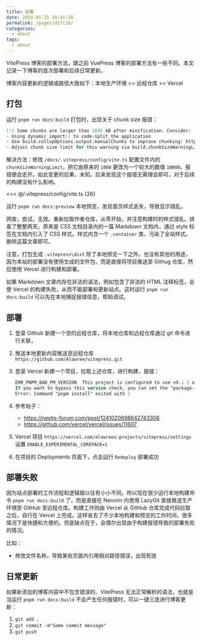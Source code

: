 ```yaml
---
title: 部署
date: 2024-05-25 10:41:18
permalink: /pages/d1fc16/
categories: 
  - about
tags: 
  - about
---
```


VitePress 博客的部署方法，跟之前 VuePress 博客的部署方法有一些不同。本文记录一下博客的首次部署和后续日常更新。

博客内容更新的逻辑或路径大致如下：本地生产环境 >> 远程仓库 >> Vercel

## 打包

运行 `pnpm run docs:build` 打包时，出现关于 chunk size 报错：

```ps
(!) Some chunks are larger than 1000 kB after minification. Consider:
- Using dynamic import() to code-split the application
- Use build.rollupOptions.output.manualChunks to improve chunking: https://rollupjs.org/configuration-options/#output-manualchunks
- Adjust chunk size limit for this warning via build.chunkSizeWarningLimit.
```

解决方法：修改 `/docs/.vitepress/config/vite.ts` 配置文件内的 `chunkSizeWarningLimit`，把它由原来的 `1000` 更改为一个较大的数值 `10000`，报错便会走开。如此变更的后果，未知。后来发现这个报错无需理会即可，对于后续的构建没有什么影响。

<<< @/.vitepress/config/vite.ts {26}

运行 `pnpm run docs:preview` 本地预览，发现首页样式丢失，导致显示错乱。

网查，尝试，无效。重新拉取作者仓库，从零开始，并注意构建时的样式错乱。排查了整整两天，原来是 CSS 文档目录内的一篇 Markdown 文档内，通过 style 标签在文档内引入了 CSS 样式。样式内含一个 `.container` 类，污染了全站样式。删除这篇文章即可。

注意，打包生成 `.vitepress\dist` 除了本地预览一下之外，也没有其他的用途，因为本站的部署没有使用生成的文件包，而是直接将项目推送至 Githug 仓库，然后使用 Vercel 进行构建和部署。

如果 Markdown 文章内存在非法的语法，例如包含了非法的 HTML 注释标签，会使 Vercel 的构建失败，从而不能部署和更新站点。这时运行 `pnpm run docs:build` 可以先在本地捕捉报错信息，帮助调试。

## 部署

1. 登录 Github 新建一个空的远程仓库，将本地仓库和远程仓库通过 git 命令进行关联，
2. 推送本地更新内容推送至远程仓库 `https://github.com/Alowree/vitepress.git`
3. 登录 Vercel 新建一个项目，拉取上述仓库，进行构建，报错：

   ```ps
   ERR_PNPM_BAD_PM_VERSION  This project is configured to use v9.1.2 of pnpm. Your current pnpm is v9.0.4
   If you want to bypass this version check, you can set the "package-manager-strict" configuration to "false" or set the "COREPACK_ENABLE_STRICT" environment variable to "0"
   Error: Command "pnpm install" exited with 1
   ```

4. 参考帖子：
   - <https://nextjs-forum.com/post/1241020698642743306>
   - <https://github.com/vercel/vercel/issues/11607>
5. Vercel 项目 `https://vercel.com/alowrees-projects/vitepress/settings` 设置 `ENABLE_EXPERIMENTAL_COREPACK=1`
6. 在项目的 Deployments 页面下，点击运行 `Redeploy` 部署成功

## 部署失败

因为站点部署的工作流程和逻辑跟以往有小小不同，所以现在很少运行本地构建命令 `pnpm run docs:build` 了，而是直接在 Neovim 内使用 LazyGit 直接推送生产环境至 GitHub 至远程仓库。构建工作则由 Vercel 从 GitHub 仓库完成代码拉取之后，自行在 Vercel 上完成。这样省去了不少本地构建和预览的工作时间，很多情况下是快捷和方便的。但是缺点在于，会偶尔出现由于构建报错导致的部署失败的情况。

比如：

- 修改文件名称，导致某些页面内引用相对路径错误，出现死琏

## 日常更新

如果新添加的博客内容中不包含错误的、VitePress 无法正常解析的语法，也就是当运行 `pnpm run docs:build` 不会产生任何报错时，可以一键三连进行博客更新：

1. `git add .`
2. `git commit -m"Some commit message"`
3. `git push`
